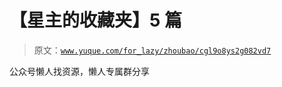 # 【星主的收藏夹】5 篇

> 原文：[`www.yuque.com/for_lazy/zhoubao/cgl9o8ys2g082vd7`](https://www.yuque.com/for_lazy/zhoubao/cgl9o8ys2g082vd7)

公众号懒人找资源，懒人专属群分享
